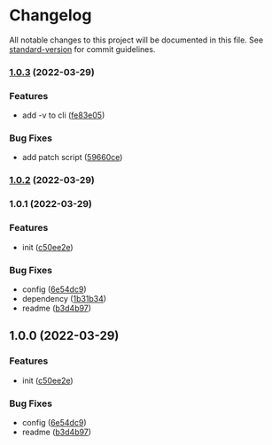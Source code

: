 # Changelog

All notable changes to this project will be documented in this file. See [standard-version](https://github.com/conventional-changelog/standard-version) for commit guidelines.

### [1.0.3](https://github.com/Deerdev/Quiver-to-Obsidian/compare/v1.0.2...v1.0.3) (2022-03-29)


### Features

* add -v to cli ([fe83e05](https://github.com/Deerdev/Quiver-to-Obsidian/commit/fe83e05932c44aa35295044db08aa02b7aa826a6))


### Bug Fixes

* add patch script ([59660ce](https://github.com/Deerdev/Quiver-to-Obsidian/commit/59660cebcaadba3fba66f2bbaf3ae2da21921ddf))

### [1.0.2](https://github.com/Deerdev/Quiver-to-Obsidian/compare/v1.0.1...v1.0.2) (2022-03-29)

### 1.0.1 (2022-03-29)


### Features

* init ([c50ee2e](https://github.com/Deerdev/Quiver-to-Obsidian/commit/c50ee2e64dc2f9cd5aca0d4c0bac1ea1baf6e7e8))


### Bug Fixes

* config ([6e54dc9](https://github.com/Deerdev/Quiver-to-Obsidian/commit/6e54dc9c0c497ab0f1bea1e3bedbade8e6ed0d16))
* dependency ([1b31b34](https://github.com/Deerdev/Quiver-to-Obsidian/commit/1b31b346e44ba2104e33964ee5edaeeb1ea628e2))
* readme ([b3d4b97](https://github.com/Deerdev/Quiver-to-Obsidian/commit/b3d4b97f7b8aeeafdbf516f21eaeb446a62627cc))

## 1.0.0 (2022-03-29)


### Features

* init ([c50ee2e](https://github.com/Deerdev/Quiver-to-Obsidian/commit/c50ee2e64dc2f9cd5aca0d4c0bac1ea1baf6e7e8))


### Bug Fixes

* config ([6e54dc9](https://github.com/Deerdev/Quiver-to-Obsidian/commit/6e54dc9c0c497ab0f1bea1e3bedbade8e6ed0d16))
* readme ([b3d4b97](https://github.com/Deerdev/Quiver-to-Obsidian/commit/b3d4b97f7b8aeeafdbf516f21eaeb446a62627cc))
